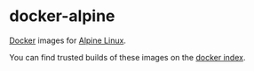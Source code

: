 docker-alpine
=============

[Docker][d] images for [Alpine Linux][a].

You can find trusted builds of these images
on the [docker index][i].

[d]: http://docker.io/
[a]: http://alpinelinux.org/
[i]: https://index.docker.io/u/uggedal/
